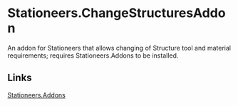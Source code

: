# Stationeers.ChangeStructuresAddon
An addon for Stationeers that allows changing of Structure tool and material requirements; requires Stationeers.Addons to be installed.

## Links
[Stationeers.Addons](https://github.com/Erdroy/Stationeers.Addons)
